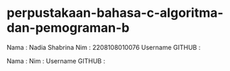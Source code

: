 # perpustakaan-bahasa-c-algoritma-dan-pemograman-b

Nama             : Nadia Shabrina
Nim              : 2208108010076
Username GITHUB  : 


Nama             :
Nim              :
Username GITHUB  :
